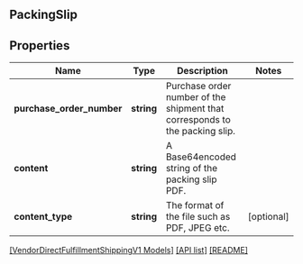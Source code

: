 ## PackingSlip

## Properties

Name | Type | Description | Notes
------------ | ------------- | ------------- | -------------
**purchase_order_number** | **string** | Purchase order number of the shipment that corresponds to the packing slip. |
**content** | **string** | A Base64encoded string of the packing slip PDF. |
**content_type** | **string** | The format of the file such as PDF, JPEG etc. | [optional]

[[VendorDirectFulfillmentShippingV1 Models]](../) [[API list]](../../Api) [[README]](../../../README.md)
